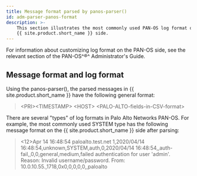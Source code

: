 ```yaml
---
title: Message format parsed by panos-parser()
id: adm-parser-panos-format
description: >-
    This section illustrates the most commonly used PAN-OS log format on the
    {{ site.product.short_name }} side.
---
```


For information about customizing log format on the PAN-OS side, see
the relevant section of the PAN-OS^®^ Administrator's Guide.

## Message format and log format

Using the panos-parser(), the parsed messages in {{ site.product.short_name }} have the
following general format:

>\<PRI\>\<TIMESTAMP\> \<HOST\> \<PALO-ALTO-fields-in-CSV-format\>

There are several \"types\" of log formats in Palo Alto Networks PAN-OS.
For example, the most commonly used SYSTEM type
has the following message format on the {{ site.product.short_name }} side after
parsing:

><12>Apr 14 16:48:54 paloalto.test.net 1,2020/04/14 16:48:54,unknown,SYSTEM,auth,0,2020/04/14 16:48:54,,auth-fail,,0,0,general,medium,failed authentication for user 'admin'. Reason: Invalid username/password. From: 10.0.10.55.,1718,0x0,0,0,0,0,,paloalto
